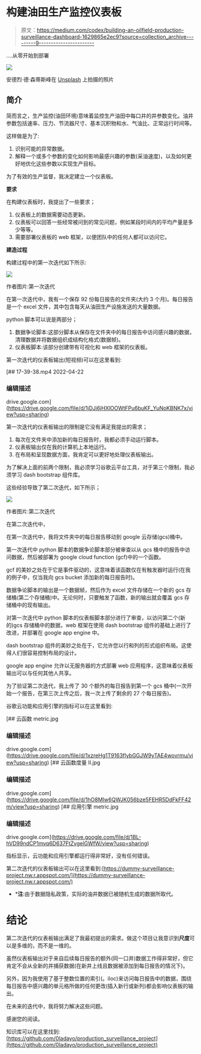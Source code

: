# 构建油田生产监控仪表板

> 原文：<https://medium.com/codex/building-an-oilfield-production-surveillance-dashboard-1629865e2ec9?source=collection_archive---------9----------------------->

….从零开始到部署

![](img/40dddfee0917d9d50451e2fefea84821.png)

安德烈·德·森蒂斯峰在 [Unsplash](https://unsplash.com/?utm_source=unsplash&utm_medium=referral&utm_content=creditCopyText) 上拍摄的照片

## **简介**

简而言之，生产监控(油田环境)意味着监控生产油田中每口井的井参数变化。油井参数包括速率、压力、节流器尺寸、基本沉积物和水、气油比、正常运行时间等。

这样做是为了:

1.  识别可能的异常数据。
2.  解释一个或多个参数的变化如何影响最感兴趣的参数(采油速度)，以及如何更好地优化这些参数以实现生产目标。

为了有效的生产监督，我决定建立一个仪表板。

**要求**

在构建仪表板时，我提出了一些要求；

1.  仪表板上的数据需要动态更新。
2.  仪表板可以回答一些经常被问到的常见问题，例如某段时间内的平均产量是多少等等。
3.  需要部署仪表板的 web 框架，以便团队中的任何人都可以访问它。

**建造过程**

构建过程中的第一次迭代如下所示:

![](img/bca2d85ac471a2b72f8ddd6088f01256.png)

作者图片:第一次迭代

在第一次迭代中，我有一个保存 92 份每日报告的文件夹(大约 3 个月)。每日报告是一个 excel 文件，其中包含每天从油田生产设施发送的大量数据。

python 脚本可以说是两部分；

1.  数据争论脚本:这部分脚本从保存在文件夹中的每日报告中访问感兴趣的数据，清理数据并将数据组织成结构化格式(数据帧)。
2.  仪表板脚本:该部分创建带有可视化和 web 框架的仪表板。

第一次迭代的仪表板输出(短视频)可以在这里看到:

[](https://drive.google.com/file/d/1jDJi6jHXlOOWtFPu6buKF_YuNoKBNK7x/view?usp=sharing) [## 17-39-38.mp4 2022-04-22

### 编辑描述

drive.google.com](https://drive.google.com/file/d/1jDJi6jHXlOOWtFPu6buKF_YuNoKBNK7x/view?usp=sharing) 

第一次迭代的仪表板输出的限制是它没有满足我提出的需求；

1.  每次在文件夹中添加新的每日报告时，我都必须手动运行脚本。
2.  仪表板输出仅在我的计算机上本地运行。
3.  在布局和呈现数据方面，我肯定可以更好地处理仪表板输出。

为了解决上面的前两个限制，我必须学习谷歌云平台工具，对于第三个限制，我必须学习 dash bootstrap 组件库。

这些经验导致了第二次迭代，如下所示；

![](img/e6f60618ce48457e6fa9955c8f7e7939.png)

作者图片:第二次迭代

在第二次迭代中，

在第一次迭代中，我将文件夹中的每日报告移动到 google 云存储(gcs)桶中。

第一次迭代中 python 脚本的数据争论脚本部分被审查以从 gcs 桶中的报告中访问数据，然后被部署为 google cloud function (gcf)中的一个函数。

gcf 的美妙之处在于它是事件驱动的，这意味着该函数仅在有触发器时运行(在我的例子中，仅当我向 gcs bucket 添加新的每日报告时)。

数据争论脚本的输出是一个数据帧，然后作为 excel 文件存储在一个新的 gcs 存储桶(第二个存储桶)中。无论何时，只要触发了函数，新的输出就会覆盖 gcs 存储桶中的现有输出。

对第一次迭代中 python 脚本的仪表板脚本部分进行了审查，以访问第二个(新的)gcs 存储桶中的数据，web 框架在使用 dash bootstrap 组件的基础上进行了改进，并部署在 google app engine 中。

dash bootstrap 组件的美妙之处在于，它允许您以行和列的形式组织布局。这使得人们很容易控制布局的设计。

google app engine 允许以无服务器的方式部署 web 应用程序，这意味着仪表板输出可以与任何其他人共享。

为了验证第二次迭代，我上传了 30 个额外的每日报告到第一个 gcs 桶中(一次开始一个报告，在第三次上传之后，我一次上传了剩余的 27 个每日报告)。

谷歌云功能和应用引擎的指标可以在这里看到:

[](https://drive.google.com/file/d/1xzreHg1T9163flybGGJW9yTAE4wovrmu/view?usp=sharing) [## 云函数 metric.jpg

### 编辑描述

drive.google.com](https://drive.google.com/file/d/1xzreHg1T9163flybGGJW9yTAE4wovrmu/view?usp=sharing) [](https://drive.google.com/file/d/1hO8MIw6QWJK056bze5FEHR5DdFkFF42m/view?usp=sharing) [## 云函数度量 II.jpg

### 编辑描述

drive.google.com](https://drive.google.com/file/d/1hO8MIw6QWJK056bze5FEHR5DdFkFF42m/view?usp=sharing) [](https://drive.google.com/file/d/1BL-hVD99ndCP1mvq6D637FtZvgelGWfW/view?usp=sharing) [## 应用引擎 metric.jpg

### 编辑描述

drive.google.com](https://drive.google.com/file/d/1BL-hVD99ndCP1mvq6D637FtZvgelGWfW/view?usp=sharing) 

指标显示，云功能和应用引擎都运行得非常好，没有任何错误。

第二次迭代的仪表板输出可以在这里看到:[https://dummy-surveillance-project.nw.r.appspot.com/](https://dummy-surveillance-project.nw.r.appspot.com/)

*   ***注**:由于数据隐私政策，实际的油井数据已被随机生成的数据所取代。

# **结论**

第二次迭代的仪表板输出满足了我最初提出的需求。做这个项目让我意识到**尺度**可以是多维的，而不是一维的。

虽然仪表板输出对于来自后续每日报告的额外(同一口井)数据工作得非常好，但它肯定不会从全新的井捕获数据(在新井上线且数据被添加到每日报告的情况下)。

另外，因为我使用了基于整数位置的索引(。iloc)来访问每日报告中的数据，围绕每日报告中感兴趣的单元格所做的任何更改(插入新行或新列)都会影响仪表板的输出。

在未来的迭代中，我将努力解决这些问题。

感谢您的阅读。

知识库可以在这里找到:[https://github.com/0ladayo/production_surveillance_project](https://github.com/0ladayo/production_surveillance_project)